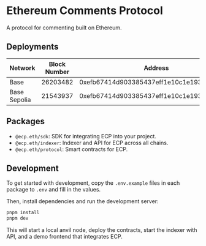 # Ethereum Comments Protocol

A protocol for commenting built on Ethereum.

## Deployments

| Network | Block Number | Address |
|---------|--------------|---------|
| Base | 26203482 | 0xefb67414d903385437eff1e10c1e193f44a0f7e1 |
| Base Sepolia | 21543937 | 0xefb67414d903385437eff1e10c1e193f44a0f7e1 |

## Packages

- `@ecp.eth/sdk`: SDK for integrating ECP into your project.
- `@ecp.eth/indexer`: Indexer and API for ECP across all chains.
- `@ecp.eth/protocol`: Smart contracts for ECP.

## Development

To get started with development, copy the `.env.example` files in each package to `.env` and fill in the values.

Then, install dependencies and run the development server:

```bash
pnpm install
pnpm dev
```

This will start a local anvil node, deploy the contracts, start the indexer with API, and a demo frontend that integrates ECP.
